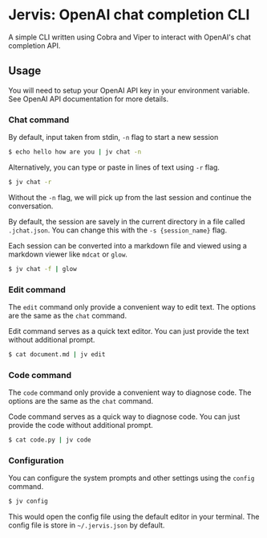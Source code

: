 # Jervis: OpenAI chat completion CLI

A simple CLI written using Cobra and Viper to interact with OpenAI's chat completion API.

## Usage

You will need to setup your OpenAI API key in your environment variable.
See OpenAI API documentation for more details.

### Chat command

By default, input taken from stdin, `-n` flag to start a new session
```bash
$ echo hello how are you | jv chat -n
```
Alternatively, you can type or paste in lines of text using `-r` flag.
```bash
$ jv chat -r
```
Without the `-n` flag, we will pick up from the last session and continue the conversation.

By default, the session are savely in the current directory in a file called `.jchat.json`. You can change this with
the `-s {session_name}` flag.

Each session can be converted into a markdown file and viewed using a markdown viewer like `mdcat` or `glow`.
```bash
$ jv chat -f | glow
```

### Edit command

The `edit` command only provide a convenient way to edit text. The options are the same as the `chat` command.

Edit command serves as a quick text editor. You can just provide the text without additional prompt.
```bash
$ cat document.md | jv edit
```

### Code command

The `code` command only provide a convenient way to diagnose code. The options are the same as the `chat` command.

Code command serves as a quick way to diagnose code. You can just provide the code without additional prompt.
```bash
$ cat code.py | jv code
```

### Configuration

You can configure the system prompts and other settings using the `config` command.
```bash
$ jv config
```
This would open the config file using the default editor in your terminal.
The config file is store in `~/.jervis.json` by default.





